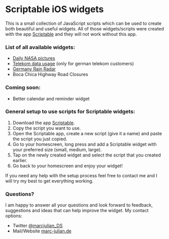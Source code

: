 # Scriptable iOS widgets
This is a small collection of JavaScript scripts which can be used to create both beautiful and useful widgets.
All of those widgets/scripts were created with the app <a href="https://scriptable.app/">Scriptable</a> and they will not work without this app.

### List of all available widgets:
- <a href="https://github.com/marcjulianschwarz/scriptable-widgets/tree/main/nasa-pictures">Daily NASA pictures</a>
- <a href="https://github.com/marcjulianschwarz/telekom-data-usage-widget">Telekom data usage</a> (only for german telekom customers)
- <a href="https://github.com/marcjulianschwarz/scriptable-widgets/tree/main/germany-rain-radar">Germany Rain Radar</a>
- Boca Chica Highway Road Closures

### Coming soon:
- Better calendar and reminder widget

### General setup to use scripts for Scriptable widgets:
1. Download the app <a href="https://scriptable.app/">Scriptable</a>.
2. Copy the script you want to use.
3. Open the Scriptable app, create a new script (give it a name) and paste the script you just copied.
4. Go to your homescreen, long press and add a Scriptable widget with your preferred size (small, medium, large).
5. Tap on the newly created widget and select the script that you created earlier.
6. Go back to your homescreen and enjoy your widget!

If you need any help with the setup process feel free to contact me and I will try my best to get everything working.

### Questions?
I am happy to answer all your questions and look forward to feedback, suggestions and ideas that can help improve the widget.
My contact options:
- Twitter <a href="https://twitter.com/marcjulian_DS">@marcjulian_DS</a>
- Mail/Website <a href="https://www.marc-julian.de/">marc-julian.de</a>
